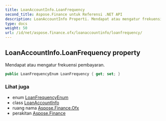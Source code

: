 ```yaml
---
title: LoanAccountInfo.LoanFrequency
second_title: Aspose.Finance untuk Referensi .NET API
description: LoanAccountInfo Properti. Mendapat atau mengatur frekuensi pembayaran.
type: docs
weight: 50
url: /id/net/aspose.finance.ofx/loanaccountinfo/loanfrequency/
---
```

## LoanAccountInfo.LoanFrequency property

Mendapat atau mengatur frekuensi pembayaran.

```csharp
public LoanFrequencyEnum LoanFrequency { get; set; }
```

### Lihat juga

* enum [LoanFrequencyEnum](../../loanfrequencyenum/)
* class [LoanAccountInfo](../)
* ruang nama [Aspose.Finance.Ofx](../../loanaccountinfo/)
* perakitan [Aspose.Finance](../../../)


